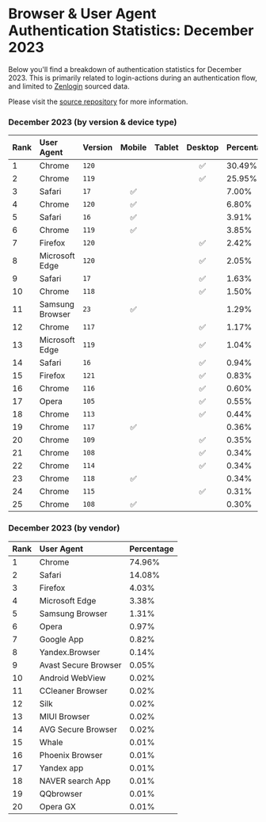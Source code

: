 # Browser & User Agent Authentication Statistics: December 2023

Below you'll find a breakdown of authentication statistics for
December 2023. This is primarily related to login-actions during an
authentication flow, and limited to <a href="https://zenlogin.co"/>Zenlogin</a>
sourced data.

Please visit the
<a href="https://github.com/zenlogin/browser-user-agent-authentication-statistics">source repository</a>
for more information.

### December 2023 (by version & device type)
| Rank | User Agent | Version | Mobile | Tablet | Desktop | Percentage |
| :--- | :--- | :--- | :---: | :---: | :---: | :--- |
| 1 | Chrome | `120` | | | ✅ | 30.49% |
| 2 | Chrome | `119` | | | ✅ | 25.95% |
| 3 | Safari | `17` | ✅ | | | 7.00% |
| 4 | Chrome | `120` | ✅ | | | 6.80% |
| 5 | Safari | `16` | ✅ | | | 3.91% |
| 6 | Chrome | `119` | ✅ | | | 3.85% |
| 7 | Firefox | `120` | | | ✅ | 2.42% |
| 8 | Microsoft Edge | `120` | | | ✅ | 2.05% |
| 9 | Safari | `17` | | | ✅ | 1.63% |
| 10 | Chrome | `118` | | | ✅ | 1.50% |
| 11 | Samsung Browser | `23` | ✅ | | | 1.29% |
| 12 | Chrome | `117` | | | ✅ | 1.17% |
| 13 | Microsoft Edge | `119` | | | ✅ | 1.04% |
| 14 | Safari | `16` | | | ✅ | 0.94% |
| 15 | Firefox | `121` | | | ✅ | 0.83% |
| 16 | Chrome | `116` | | | ✅ | 0.60% |
| 17 | Opera | `105` | | | ✅ | 0.55% |
| 18 | Chrome | `113` | | | ✅ | 0.44% |
| 19 | Chrome | `117` | ✅ | | | 0.36% |
| 20 | Chrome | `109` | | | ✅ | 0.35% |
| 21 | Chrome | `108` | | | ✅ | 0.34% |
| 22 | Chrome | `114` | | | ✅ | 0.34% |
| 23 | Chrome | `118` | ✅ | | | 0.34% |
| 24 | Chrome | `115` | | | ✅ | 0.31% |
| 25 | Chrome | `108` | ✅ | | | 0.30% |

### December 2023 (by vendor)
| Rank | User Agent | Percentage |
| :--- | :--- | :--- |
| 1 | Chrome | 74.96% |
| 2 | Safari | 14.08% |
| 3 | Firefox | 4.03% |
| 4 | Microsoft Edge | 3.38% |
| 5 | Samsung Browser | 1.31% |
| 6 | Opera | 0.97% |
| 7 | Google App | 0.82% |
| 8 | Yandex.Browser | 0.14% |
| 9 | Avast Secure Browser | 0.05% |
| 10 | Android WebView | 0.02% |
| 11 | CCleaner Browser | 0.02% |
| 12 | Silk | 0.02% |
| 13 | MIUI Browser | 0.02% |
| 14 | AVG Secure Browser | 0.02% |
| 15 | Whale | 0.01% |
| 16 | Phoenix Browser | 0.01% |
| 17 | Yandex app | 0.01% |
| 18 | NAVER search App | 0.01% |
| 19 | QQbrowser | 0.01% |
| 20 | Opera GX | 0.01% |
